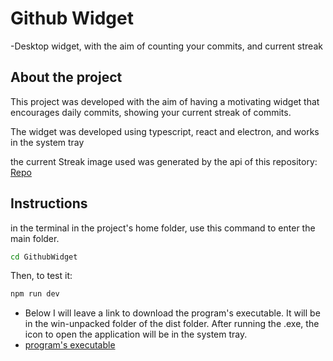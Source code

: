 # Github Widget

-Desktop widget, with the aim of counting your commits, and current streak

## About the project

This project was developed with the aim of having a motivating widget that encourages daily commits, showing your current streak of commits.

The widget was developed using typescript, react and electron, and works in the system tray

the current Streak image used was generated by the api of this repository: [Repo](https://github.com/DenverCoder1/github-readme-streak-stats)

## Instructions

in the terminal in the project's home folder, use this command to enter the main folder.

```bash
cd GithubWidget
```
Then, to test it:
```bash
npm run dev
```

- Below I will leave a link to download the program's executable. It will be in the win-unpacked folder of the dist folder. After running the .exe, the icon to open the application will be in the system tray.
- [program's executable](https://drive.google.com/file/d/1HA1nBLq_mQjkuRtSMaEaqnIGliG-OhOw/view?usp=sharing)
